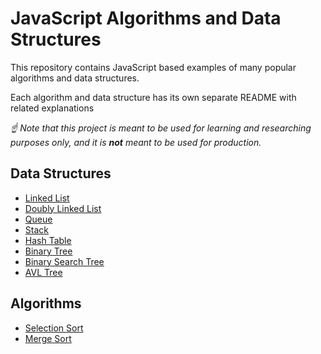 # JavaScript Algorithms and Data Structures
This repository contains JavaScript based examples of many
popular algorithms and data structures.

Each algorithm and data structure has its own separate README
with related explanations

*☝ Note that this project is meant to be used for learning and researching purposes
only, and it is **not** meant to be used for production.*

## Data Structures

* [Linked List](src/DataStructures/LinkedLists)
* [Doubly Linked List](src/DataStructures/DoublyLinkedLists)
* [Queue](src/DataStructures/Queue)
* [Stack](src/DataStructures/Stack)
* [Hash Table](src/DataStructures/HashTable)
* [Binary Tree](src/DataStructures/BinaryTree)
* [Binary Search Tree](src/DataStructures/BinarySearchTree)
* [AVL Tree](src/DataStructures/AVLTree)

## Algorithms

* [Selection Sort](src/Algorithms/SelectionSort)
* [Merge Sort](src/Algorithms/MergeSort)
